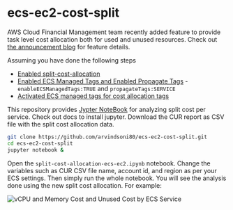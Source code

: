 # ecs-ec2-cost-split
AWS Cloud Financial Management team recently added feature to provide task level cost allocation both for used and unused resources. Check out [the announcement blog](https://aws.amazon.com/blogs/aws-cloud-financial-management/la-improve-cost-visibility-of-containerized-applications-with-aws-split-cost-allocation-data-for-ecs-and-batch-jobs/) for feature details.

Assuming you have done the following steps
* [Enabled split-cost-allocation](https://docs.aws.amazon.com/cur/latest/userguide/enabling-split-cost-allocation-data.html)
* [Enabled ECS Managed Tags and Enabled Propagate Tags](https://docs.aws.amazon.com/AmazonECS/latest/APIReference/API_CreateService.html) - `enableECSManagedTags:TRUE` and `propagateTags:SERVICE`
* [Activated ECS managed tags for cost allocation tags](https://docs.aws.amazon.com/awsaccountbilling/latest/aboutv2/activate-built-in-tags.html)

This repository provides [Jypter NoteBook](https://jupyter-notebook-beginner-guide.readthedocs.io/en/latest/) for analyzing split cost per service. Check out docs to install jupyter. Download the CUR report as CSV file with the split cost allocation data.

```bash
git clone https://github.com/arvindsoni80/ecs-ec2-cost-split.git
cd ecs-ec2-cost-split
jupyter notebook &
```
Open the `split-cost-allocation-ecs-ec2.ipynb` notebook. Change the variables such as CUR CSV file name, account id, and region as per your ECS settings. Then simply run the whole notebook. You will see the analysis done using the new split cost allocation. For example:

![vCPU and Memory Cost and Unused Cost by ECS Service](./images/split-cost-data)
